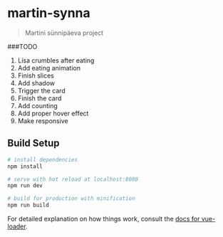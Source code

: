 # martin-synna

> Martini sünnipäeva project

###TODO

1. Lisa crumbles after eating
2. Add eating animation
3. Finish slices
4. Add shadow
5. Trigger the card
6. Finish the card
7. Add counting
8. Add proper hover effect
9. Make responsive


## Build Setup

``` bash
# install dependencies
npm install

# serve with hot reload at localhost:8080
npm run dev

# build for production with minification
npm run build
```

For detailed explanation on how things work, consult the [docs for vue-loader](http://vuejs.github.io/vue-loader).
